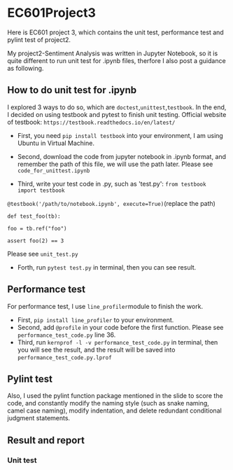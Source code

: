 # EC601Project3
Here is EC601 project 3, which contains the unit test, performance test and pylint test of project2. 

My project2-Sentiment Analysis was written in Jupyter Notebook, so it is quite different to run unit test for .ipynb files, therfore I also post a guidance as following.

## How to do unit test for .ipynb

I explored 3 ways to do so, which are `doctest`,`unittest`,`testbook`. In the end, I decided on using testbook and pytest to finish unit testing. Official website of testbook: `https://testbook.readthedocs.io/en/latest/`

* First, you need `pip install testbook` into your environment, I am using Ubuntu in Virtual Machine.
* Second, download the code from jupyter notebook in .ipynb format, and remember the path of this file, we will use the path later. 
Please see `code_for_unittest.ipynb`

* Third, write your test code in .py, such as 'test.py':
`from testbook import testbook`

`@testbook('/path/to/notebook.ipynb', execute=True)`(replace the path)

`def test_foo(tb):`

    foo = tb.ref("foo")

    assert foo(2) == 3

Please see `unit_test.py`
* Forth, run `pytest test.py` in terminal, then you can see result.

## Performance test

For performance test, I use `line_profiler`module to finish the work. 

* First, `pip install line_profiler` to your environment.
* Second, add `@profile` in your code before the first function. Please see `performance_test_code.py` line 36.
* Third, run `kernprof -l -v performance_test_code.py` in terminal, then you will see the result, and the result will be saved into `performance_test_code.py.lprof`

## Pylint test

Also, I used the pylint function package mentioned in the slide to score the code, and constantly modify the naming style (such as snake naming, camel case naming), modify indentation, and delete redundant conditional judgment statements.

## Result and report
### Unit test

